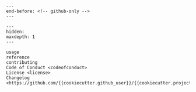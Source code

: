 ```{include} ../README.md
---
end-before: <!-- github-only -->
---
```

[license]: license
[contributor guide]: contributing
[command-line reference]: usage
[code of conduct]: codeofconduct

```{toctree}
---
hidden:
maxdepth: 1
---

usage
reference
contributing
Code of Conduct <codeofconduct>
License <license>
Changelog <https://github.com/{{cookiecutter.github_user}}/{{cookiecutter.project_name}}/releases>
```
